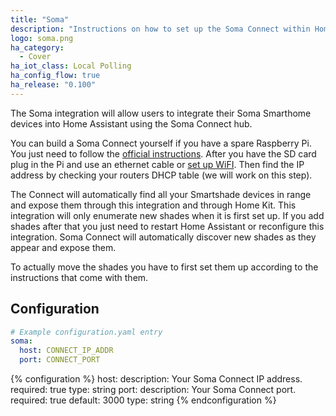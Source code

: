```yaml
---
title: "Soma"
description: "Instructions on how to set up the Soma Connect within Home Assistant."
logo: soma.png
ha_category:
  - Cover
ha_iot_class: Local Polling
ha_config_flow: true
ha_release: "0.100"
---
```


The Soma integration will allow users to integrate their Soma Smarthome devices into Home Assistant using the Soma Connect hub.

You can build a Soma Connect yourself if you have a spare Raspberry Pi. You just need to follow the [ official instructions](https://somasmarthome.zendesk.com/hc/en-us/articles/360035521234-Install-SOMA-Connect-software-on-SOMA-Connect-Raspberry-Pi). After you have the SD card plug in the Pi and use an ethernet cable or [set up WiFI](https://somasmarthome.zendesk.com/hc/en-us/articles/360026210333-Configuring-Wi-Fi-access). Then find the IP address by checking your routers DHCP table (we will work on this step).

The Connect will automatically find all your Smartshade devices in range and expose them through this integration and through Home Kit. This integration will only enumerate new shades when it is first set up. If you add shades after that you just need to restart Home Assistant or reconfigure this integration. Soma Connect will automatically discover new shades as they appear and expose them.

To actually move the shades you have to first set them up according to the instructions that come with them.

## Configuration

```yaml
# Example configuration.yaml entry
soma:
  host: CONNECT_IP_ADDR
  port: CONNECT_PORT
```

{% configuration %}
host:
  description: Your Soma Connect IP address.
  required: true
  type: string
port:
  description: Your Soma Connect port.
  required: true
  default: 3000
  type: string
{% endconfiguration %}

